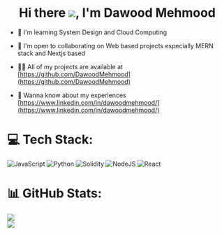 <h1 align="center">Hi there <img src="https://user-images.githubusercontent.com/18350557/176309783-0785949b-9127-417c-8b55-ab5a4333674e.gif">, I'm Dawood Mehmood </h1>

-  🧠  I'm learning System Design and Cloud Computing
  
- 🤝  I'm open to collaborating on Web based projects especially MERN stack and Nextjs based 

- 👨‍💻 All of my projects are available at [https://github.com/DawoodMehmood](https://github.com/DawoodMehmood)

- 📄 Wanna know about my experiences [https://www.linkedin.com/in/dawoodmehmood/](https://www.linkedin.com/in/dawoodmehmood/)


# 💻 Tech Stack:
 ![JavaScript](https://img.shields.io/badge/javascript-%23323330.svg?style=for-the-badge&logo=javascript&logoColor=%23F7DF1E) ![Python](https://img.shields.io/badge/python-3670A0?style=for-the-badge&logo=python&logoColor=ffdd54) ![Solidity](https://img.shields.io/badge/Solidity-%23363636.svg?style=for-the-badge&logo=solidity&logoColor=white) ![NodeJS](https://img.shields.io/badge/node.js-6DA55F?style=for-the-badge&logo=node.js&logoColor=white) ![React](https://img.shields.io/badge/react-%2320232a.svg?style=for-the-badge&logo=react&logoColor=%2361DAFB)

 
# 📊 GitHub Stats:
![](https://github-readme-stats.vercel.app/api?username=DawoodMehmood&theme=dark&hide_border=false&include_all_commits=true)<br/>
![](https://github-readme-stats.vercel.app/api/top-langs/?username=DawoodMehmood&theme=dark&hide_border=false&include_all_commits=true&count_private=true&layout=compact)
